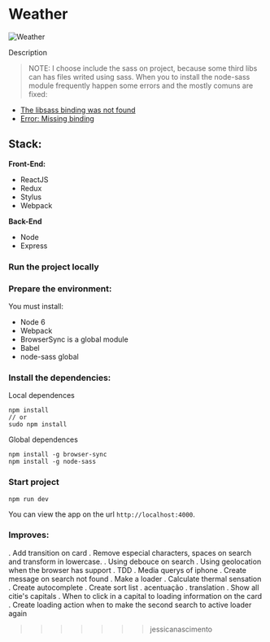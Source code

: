 # Weather

![Weather]("https://github.com/Jessica7/desafio-frontend/assets/images/wheater-icon.png")

Description

> NOTE: I choose include the sass on project, because some third libs can has files writed
using sass.
When you to install the node-sass module frequently happen some errors
and the mostly comuns are fixed:
- [The libsass binding was not found](https://github.com/sass/node-sass/issues/1162)
- [Error: Missing binding](https://github.com/sass/node-sass/issues/1527)

## Stack:

**Front-End:**
* ReactJS
* Redux
* Stylus
* Webpack

**Back-End**
* Node
* Express

### Run the project locally

### Prepare the environment:

You must install:
* Node 6
* Webpack
* BrowserSync is a global module
* Babel
* node-sass global

### Install the dependencies:

Local dependences
```
npm install
// or
sudo npm install
```

Global dependences
```
npm install -g browser-sync
npm install -g node-sass
```

### Start project

```JS
npm run dev
```

You can view the app on the url `http://localhost:4000`.

### Improves:

. Add transition on card
. Remove especial characters, spaces on search and transform in lowercase.
. Using debouce on search
. Using geolocation when the browser has support
. TDD
. Media querys of iphone
. Create message on search not found
. Make a loader
. Calculate thermal sensation
. Create autocomplete
. Create sort list
. acentuação
. translation
. Show all citie's capitals
. When to click in a capital to loading information on the card
. Create loading action when to make the second search to active loader again
>>>>>>> jessicanascimento
